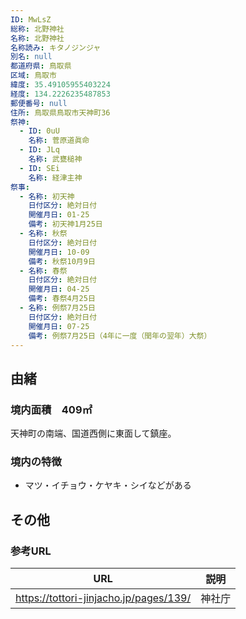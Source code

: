 ```yaml
---
ID: MwLsZ
総称: 北野神社
名称: 北野神社
名称読み: キタノジンジャ
別名: null
都道府県: 鳥取県
区域: 鳥取市
緯度: 35.49105955403224
経度: 134.2226235487853
郵便番号: null
住所: 鳥取県鳥取市天神町36
祭神:
  - ID: 0uU
    名称: 菅原道眞命
  - ID: JLq
    名称: 武甕槌神
  - ID: SEi
    名称: 経津主神
祭事:
  - 名称: 初天神
    日付区分: 絶対日付
    開催月日: 01-25
    備考: 初天神1月25日
  - 名称: 秋祭
    日付区分: 絶対日付
    開催月日: 10-09
    備考: 秋祭10月9日
  - 名称: 春祭
    日付区分: 絶対日付
    開催月日: 04-25
    備考: 春祭4月25日
  - 名称: 例祭7月25日
    日付区分: 絶対日付
    開催月日: 07-25
    備考: 例祭7月25日（4年に一度（閏年の翌年）大祭）
---
```


## 由緒

### 境内面積　409㎡

天神町の南端、国道西側に東面して鎮座。

### 境内の特徴

- マツ・イチョウ・ケヤキ・シイなどがある

## その他

### 参考URL

| URL                                    | 説明   |
| -------------------------------------- | ------ |
| https://tottori-jinjacho.jp/pages/139/ | 神社庁 |
